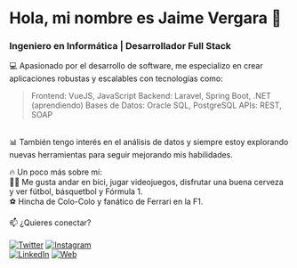 # Hola, mi nombre es Jaime Vergara 👋
### Ingeniero en Informática | Desarrollador Full Stack

💻 Apasionado por el desarrollo de software, me especializo en crear aplicaciones robustas y escalables con tecnologías como:
</br>
> Frontend: VueJS, JavaScript
> Backend: Laravel, Spring Boot, .NET (aprendiendo)
> Bases de Datos: Oracle SQL, PostgreSQL
> APIs: REST, SOAP
</br>
📊 También tengo interés en el análisis de datos y siempre estoy explorando nuevas herramientas para seguir mejorando mis habilidades.

🔥 Un poco más sobre mí:
</br>
🚴‍♂️ Me gusta andar en bici, jugar videojuegos, disfrutar una buena cerveza y ver fútbol, básquetbol y Fórmula 1.
</br>
⚽ Hincha de Colo-Colo y fanático de Ferrari en la F1.

📫 ¿Quieres conectar?
</br>
</br>
[![Twitter](https://img.shields.io/badge/Twitter-@j41m3vergara-1DA1F2?style=for-the-badge&logo=twitter&logoColor=white&labelColor=101010)](https://x.com/j41m3vergara)
[![Instagram](https://img.shields.io/badge/Instagram-@j41m3vergara-E4405F?style=for-the-badge&logo=instagram&logoColor=white&labelColor=101010)](https://www.instagram.com/j41m3vergara/)
</br>
[![LinkedIn](https://img.shields.io/badge/LinkedIn-Jaime%20Vergara-0077B5?style=for-the-badge&logo=linkedin&logoColor=white&labelColor=101010)](https://www.linkedin.com/in/jaimevergarap)
[![Web](https://img.shields.io/badge/Web-JaimeVergara.cl-14a1f0?style=for-the-badge&logo=dev.to&logoColor=white&labelColor=101010)](https://jaimevergara.github.io/mi-web)

